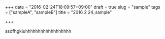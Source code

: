 +++
date = "2016-02-24T18:09:57+09:00"
draft = true
slug = "sample"
tags = ["sampleA", "sampleB"]
title = "2016 2 24_sample"

+++

asdfhgkiuhhhhhhhhhhhhhhhhhh